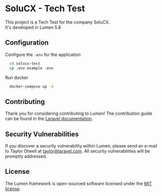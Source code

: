 # SoluCX - Tech Test

This project is a Tech Test for the company SoluCX. \
It's developed in Lumen 5.8

## Configuration

Configure the `.env` for the application
```bash
  cd solucx-test
  cp .env.example .env
```

Run docker
```bash
  docker-compose up -d
```

## Contributing

Thank you for considering contributing to Lumen! The contribution guide can be found in the [Laravel documentation](https://laravel.com/docs/contributions).

## Security Vulnerabilities

If you discover a security vulnerability within Lumen, please send an e-mail to Taylor Otwell at taylor@laravel.com. All security vulnerabilities will be promptly addressed.

## License

The Lumen framework is open-sourced software licensed under the [MIT license](https://opensource.org/licenses/MIT).
